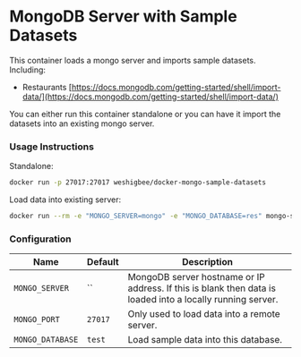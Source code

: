 MongoDB Server with Sample Datasets
=======================

This container loads a mongo server and imports sample datasets. Including:
- Restaurants [https://docs.mongodb.com/getting-started/shell/import-data/](https://docs.mongodb.com/getting-started/shell/import-data/)

You can either run this container standalone or you can have it import the datasets into an existing mongo server.

### Usage Instructions

Standalone:
``` bash
docker run -p 27017:27017 weshigbee/docker-mongo-sample-datasets 
```

Load data into existing server:
``` bash
docker run --rm -e "MONGO_SERVER=mongo" -e "MONGO_DATABASE=res" mongo-sample-datasets
```

### Configuration

Name                              | Default         | Description
----------------------------------|-----------------|------------
`MONGO_SERVER`                    |``               | MongoDB server hostname or IP address. If this is blank then data is loaded into a locally running server. 
`MONGO_PORT`                      |`27017`          | Only used to load data into a remote server.
`MONGO_DATABASE`                  |`test`           | Load sample data into this database. 

